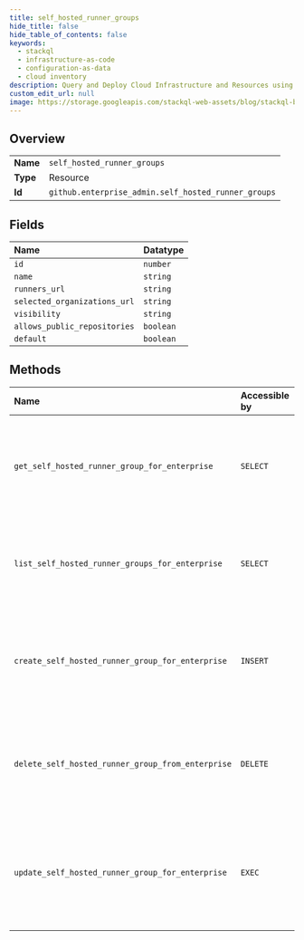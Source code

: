 ```yaml
---
title: self_hosted_runner_groups
hide_title: false
hide_table_of_contents: false
keywords:
  - stackql
  - infrastructure-as-code
  - configuration-as-data
  - cloud inventory
description: Query and Deploy Cloud Infrastructure and Resources using SQL
custom_edit_url: null
image: https://storage.googleapis.com/stackql-web-assets/blog/stackql-blog-post-featured-image.png
---
```

  
    

## Overview
<table><tbody>
<tr><td><b>Name</b></td><td><code>self_hosted_runner_groups</code></td></tr>
<tr><td><b>Type</b></td><td>Resource</td></tr>
<tr><td><b>Id</b></td><td><code>github.enterprise_admin.self_hosted_runner_groups</code></td></tr>
</tbody></table>

## Fields
| Name | Datatype |
|:-----|:---------|
| `id` | `number` |
| `name` | `string` |
| `runners_url` | `string` |
| `selected_organizations_url` | `string` |
| `visibility` | `string` |
| `allows_public_repositories` | `boolean` |
| `default` | `boolean` |
## Methods
| Name | Accessible by | Required Params | Description |
|:-----|:--------------|:----------------|:------------|
| `get_self_hosted_runner_group_for_enterprise` | `SELECT` | `enterprise, runner_group_id` | Gets a specific self-hosted runner group for an enterprise.<br /><br />You must authenticate using an access token with the `manage_runners:enterprise` scope to use this endpoint. |
| `list_self_hosted_runner_groups_for_enterprise` | `SELECT` | `enterprise` | Lists all self-hosted runner groups for an enterprise.<br /><br />You must authenticate using an access token with the `manage_runners:enterprise` scope to use this endpoint. |
| `create_self_hosted_runner_group_for_enterprise` | `INSERT` | `enterprise, data__name` | Creates a new self-hosted runner group for an enterprise.<br /><br />You must authenticate using an access token with the `manage_runners:enterprise` scope to use this endpoint. |
| `delete_self_hosted_runner_group_from_enterprise` | `DELETE` | `enterprise, runner_group_id` | Deletes a self-hosted runner group for an enterprise.<br /><br />You must authenticate using an access token with the `manage_runners:enterprise` scope to use this endpoint. |
| `update_self_hosted_runner_group_for_enterprise` | `EXEC` | `enterprise, runner_group_id` | Updates the `name` and `visibility` of a self-hosted runner group in an enterprise.<br /><br />You must authenticate using an access token with the `manage_runners:enterprise` scope to use this endpoint. |
